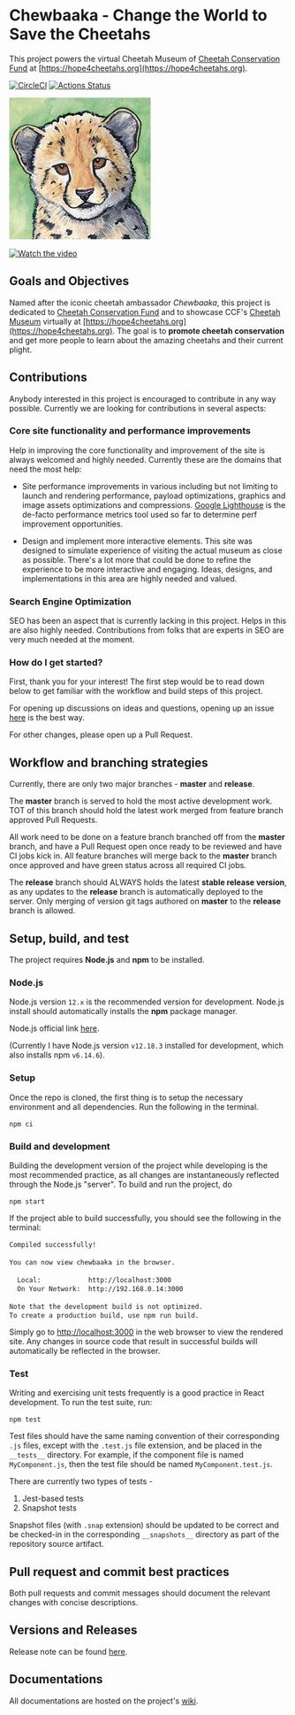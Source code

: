 # Chewbaaka - Change the World to Save the Cheetahs

This project powers the virtual Cheetah Museum of [Cheetah Conservation Fund](https://cheetah.org)
at [https://hope4cheetahs.org](https://hope4cheetahs.org).

[![CircleCI](https://circleci.com/gh/tetrachrome/chewbaaka.svg?style=svg&circle-token=3ff42881c6c3f2a44809d10947587a4c566fd574)](https://circleci.com/gh/tetrachrome/chewbaaka)
[![Actions Status](https://github.com/tetrachrome/chewbaaka/workflows/Node.js%20CI/badge.svg)](https://github.com/tetrachrome/chewbaaka/actions)

![logo](./Resources/Chewbaaka_Logo_256x256.png)

[![Watch the video](https://img.youtube.com/vi/p5r1NxE2kLU/maxresdefault.jpg)](https://youtu.be/p5r1NxE2kLU)

## Goals and Objectives

Named after the iconic cheetah ambassador *Chewbaaka*, this project is
dedicated to [Cheetah Conservation Fund](https://cheetah.org)
and to showcase CCF's [Cheetah Museum](https://youtu.be/p5r1NxE2kLU) virtually
at [https://hope4cheetahs.org](https://hope4cheetahs.org). The goal is to
**promote cheetah conservation** and get more people to learn about the amazing cheetahs
and their current plight.

## Contributions

Anybody interested in this project is encouraged to contribute in any way possible.
Currently we are looking for contributions in several aspects:

### Core site functionality and performance improvements

Help in improving the core functionality and improvement of the site is always welcomed
and highly needed. Currently these are the domains that need the most help:

- Site performance improvements in various including but not limiting to
  launch and rendering performance, payload optimizations, graphics and image
  assets optimizations and compressions. [Google Lighthouse](https://developers.google.com/web/tools/lighthouse/)
  is the de-facto performance metrics tool used so far to determine
  perf improvement opportunities.

- Design and implement more interactive elements. This site was designed to simulate
  experience of visiting the actual museum as close as possible. There's a lot more
  that could be done to refine the experience to be more interactive and engaging.
  Ideas, designs, and implementations in this area are highly needed and valued.

### Search Engine Optimization

SEO has been an aspect that is currently lacking in this project.
Helps in this are also highly needed. Contributions from folks that are
experts in SEO are very much needed at the moment.

### How do I get started?

First, thank you for your interest! The first step would be to read down below
to get familiar with the workflow and build steps of this project.

For opening up discussions on ideas and questions, opening up an issue
[here](https://github.com/tetrachrome/chewbaaka/issues/new) is the best way.

For other changes, please open up a Pull Request.

## Workflow and branching strategies

Currently, there are only two major branches - **master** and **release**.

The **master** branch is served to hold the most active development work.
TOT of this branch should hold the latest work merged from
feature branch approved Pull Requests.

All work need to be done on a feature branch branched off from the **master**
branch, and have a Pull Request open once ready to be reviewed and have
CI jobs kick in. All feature branches will merge back to the **master**
branch once approved and have green status across all required CI jobs.

The **release** branch should ALWAYS holds the latest **stable release version**,
as any updates to the **release** branch is automatically deployed to the server.
Only merging of version git tags authored on **master** to the **release**
branch is allowed.

## Setup, build, and test

The project requires **Node.js** and **npm** to be installed.

### Node.js

Node.js version `12.x` is the recommended version for development.
Node.js install should automatically installs the **npm** package manager.

Node.js official link [here](https://nodejs.org/en/download/).

(Currently I have Node.js version `v12.18.3` installed for development,
which also installs npm `v6.14.6`).

### Setup

Once the repo is cloned, the first thing is to setup the necessary
environment and all dependencies. Run the following in the terminal.

```
npm ci
```

### Build and development

Building the development version of the project while developing
is the most recommended practice, as all changes are instantaneously
reflected through the Node.js "server". To build and run the project, do

```
npm start
```

If the project able to build successfully, you should see the following
in the terminal:

```
Compiled successfully!

You can now view chewbaaka in the browser.

  Local:            http://localhost:3000
  On Your Network:  http://192.168.0.14:3000

Note that the development build is not optimized.
To create a production build, use npm run build.
```

Simply go to [http://localhost:3000](http://localhost:3000) in the
web browser to view the rendered site. Any changes in source code that
result in successful builds will automatically be reflected in the browser.

### Test

Writing and exercising unit tests frequently is a good practice
in React development. To run the test suite, run:

```
npm test
```

Test files should have the same naming convention of their corresponding
`.js` files, except with the `.test.js` file extension, and be placed
in the `__tests__` directory. For example, if the component file is
named `MyComponent.js`, then the test file should be named `MyComponent.test.js`.

There are currently two types of tests -

1. Jest-based tests
2. Snapshot tests

Snapshot files (with `.snap` extension) should be updated to be correct
and be checked-in in the corresponding `__snapshots__` directory as
part of the repository source artifact.

## Pull request and commit best practices

Both pull requests and commit messages should document the relevant
changes with concise descriptions.

## Versions and Releases

Release note can be found [here](./RELEASE.md).

## Documentations

All documentations are hosted on the project's [wiki](https://github.com/tetrachrome/chewbaaka/wiki).
